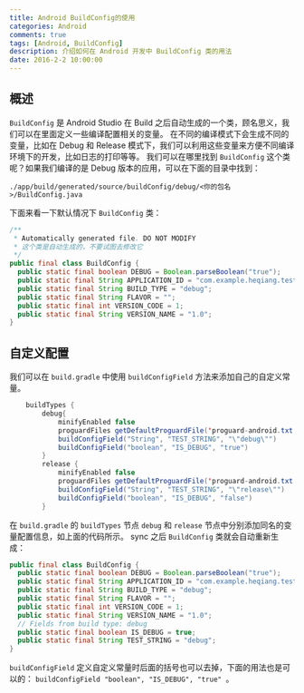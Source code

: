 ```yaml
---
title: Android BuildConfig的使用
categories: Android
comments: true
tags: [Android, BuildConfig]
description: 介绍如何在 Android 开发中 BuildConfig 类的用法
date: 2016-2-2 10:00:00
---
```


## 概述
`BuildConfig` 是 Android Studio 在 Build 之后自动生成的一个类，顾名思义，我们可以在里面定义一些编译配置相关的变量。
在不同的编译模式下会生成不同的变量，比如在 Debug 和 Release 模式下，我们可以利用这些变量来方便不同编译环境下的开发，比如日志的打印等等。
我们可以在哪里找到 `BuildConfig` 这个类呢？如果我们编译的是 Debug 版本的应用，可以在下面的目录中找到：
```
./app/build/generated/source/buildConfig/debug/<你的包名>/BuildConfig.java
```

下面来看一下默认情况下 `BuildConfig` 类：
```java
/**
 * Automatically generated file. DO NOT MODIFY
 * 这个类是自动生成的，不要试图去修改它
 */
public final class BuildConfig {
  public static final boolean DEBUG = Boolean.parseBoolean("true");
  public static final String APPLICATION_ID = "com.example.heqiang.testsomething";
  public static final String BUILD_TYPE = "debug";
  public static final String FLAVOR = "";
  public static final int VERSION_CODE = 1;
  public static final String VERSION_NAME = "1.0";
}
```

## 自定义配置

我们可以在 `build.gradle` 中使用 `buildConfigField` 方法来添加自己的自定义常量。

```java
    buildTypes {
        debug{
            minifyEnabled false
            proguardFiles getDefaultProguardFile('proguard-android.txt'), 'proguard-rules.pro'
            buildConfigField("String", "TEST_STRING", "\"debug\"")
            buildConfigField("boolean", "IS_DEBUG", "true")
        }
        release {
            minifyEnabled false
            proguardFiles getDefaultProguardFile('proguard-android.txt'), 'proguard-rules.pro'
            buildConfigField("String", "TEST_STRING", "\"release\"")
            buildConfigField("boolean", "IS_DEBUG", "false")
        }
```

在 `build.gradle` 的 `buildTypes` 节点 `debug` 和 `release` 节点中分别添加同名的变量配置信息，如上面的代码所示。
sync 之后 `BuildConfig` 类就会自动重新生成：

```java
public final class BuildConfig {
  public static final boolean DEBUG = Boolean.parseBoolean("true");
  public static final String APPLICATION_ID = "com.example.heqiang.testsomething";
  public static final String BUILD_TYPE = "debug";
  public static final String FLAVOR = "";
  public static final int VERSION_CODE = 1;
  public static final String VERSION_NAME = "1.0";
  // Fields from build type: debug
  public static final boolean IS_DEBUG = true;
  public static final String TEST_STRING = "debug";
}
```

`buildConfigField` 定义自定义常量时后面的括号也可以去掉，下面的用法也是可以的： `buildConfigField "boolean", "IS_DEBUG", "true" `。




